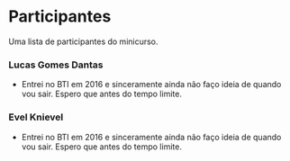 # Participantes

Uma lista de participantes do minicurso.

### Lucas Gomes Dantas
- Entrei no BTI em 2016 e sinceramente ainda não faço ideia de quando vou sair. Espero que antes do tempo limite.

### Evel Knievel
- Entrei no BTI em 2016 e sinceramente ainda não faço ideia de quando vou sair. Espero que antes do tempo limite.